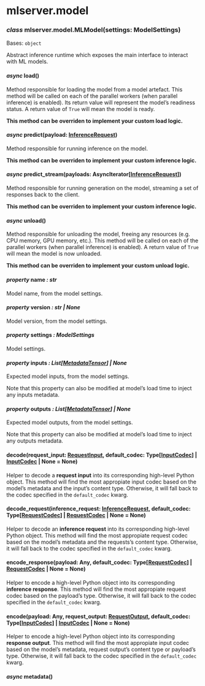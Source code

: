 # mlserver.model

### *class* mlserver.model.MLModel(settings: ModelSettings)

Bases: `object`

Abstract inference runtime which exposes the main interface to interact
with ML models.

#### *async* load()

Method responsible for loading the model from a model artefact.
This method will be called on each of the parallel workers (when
parallel inference) is
enabled).
Its return value will represent the model’s readiness status.
A return value of `True` will mean the model is ready.

**This method can be overriden to implement your custom load
logic.**

#### *async* predict(payload: [InferenceRequest](mlserver.types.md#mlserver.types.InferenceRequest))

Method responsible for running inference on the model.

**This method can be overriden to implement your custom inference
logic.**

#### *async* predict_stream(payloads: AsyncIterator[[InferenceRequest](mlserver.types.md#mlserver.types.InferenceRequest)])

Method responsible for running generation on the model, streaming a set
of responses back to the client.

**This method can be overriden to implement your custom inference
logic.**

#### *async* unload()

Method responsible for unloading the model, freeing any resources (e.g.
CPU memory, GPU memory, etc.).
This method will be called on each of the parallel workers (when
parallel inference) is
enabled).
A return value of `True` will mean the model is now unloaded.

**This method can be overriden to implement your custom unload
logic.**

#### *property* name *: str*

Model name, from the model settings.

#### *property* version *: str | None*

Model version, from the model settings.

#### *property* settings *: ModelSettings*

Model settings.

#### *property* inputs *: List[[MetadataTensor](mlserver.types.md#mlserver.types.MetadataTensor)] | None*

Expected model inputs, from the model settings.

Note that this property can also be modified at model’s load time to
inject any inputs metadata.

#### *property* outputs *: List[[MetadataTensor](mlserver.types.md#mlserver.types.MetadataTensor)] | None*

Expected model outputs, from the model settings.

Note that this property can also be modified at model’s load time to
inject any outputs metadata.

#### decode(request_input: [RequestInput](mlserver.types.md#mlserver.types.RequestInput), default_codec: Type[[InputCodec](mlserver.codecs.md#mlserver.codecs.InputCodec)] | [InputCodec](mlserver.codecs.md#mlserver.codecs.InputCodec) | None = None)

Helper to decode a **request input** into its corresponding high-level
Python object.
This method will find the most appropiate input codec based on the model’s metadata and the
input’s content type.
Otherwise, it will fall back to the codec specified in the
`default_codec` kwarg.

#### decode_request(inference_request: [InferenceRequest](mlserver.types.md#mlserver.types.InferenceRequest), default_codec: Type[[RequestCodec](mlserver.codecs.md#mlserver.codecs.RequestCodec)] | [RequestCodec](mlserver.codecs.md#mlserver.codecs.RequestCodec) | None = None)

Helper to decode an **inference request** into its corresponding
high-level Python object.
This method will find the most appropiate request codec based on the model’s metadata and the
requests’s content type.
Otherwise, it will fall back to the codec specified in the
`default_codec` kwarg.

#### encode_response(payload: Any, default_codec: Type[[RequestCodec](mlserver.codecs.md#mlserver.codecs.RequestCodec)] | [RequestCodec](mlserver.codecs.md#mlserver.codecs.RequestCodec) | None = None)

Helper to encode a high-level Python object into its corresponding
**inference response**.
This method will find the most appropiate request codec based on the payload’s type.
Otherwise, it will fall back to the codec specified in the
`default_codec` kwarg.

#### encode(payload: Any, request_output: [RequestOutput](mlserver.types.md#mlserver.types.RequestOutput), default_codec: Type[[InputCodec](mlserver.codecs.md#mlserver.codecs.InputCodec)] | [InputCodec](mlserver.codecs.md#mlserver.codecs.InputCodec) | None = None)

Helper to encode a high-level Python object into its corresponding
**response output**.
This method will find the most appropiate input codec based on the model’s metadata, request
output’s content type or payload’s type.
Otherwise, it will fall back to the codec specified in the
`default_codec` kwarg.

#### *async* metadata()
